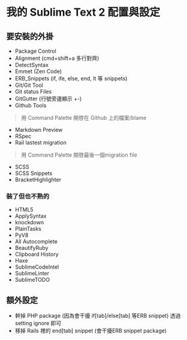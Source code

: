 # 我的 Sublime Text 2 配置與設定
## 要安裝的外掛
* Package Control
* Alignment (cmd+shift+a 多行對齊)
* DetectSyntax
* Emmet (Zen Code)
* ERB_Snippets (if, ife, else, end, lt 等 snippets)
* Git/Git Tool
* Git status Files
* GitGutter (行號旁邊顯示 +-)
* Github Tools
> 用 Command Palette 開啓在 Github 上的檔案/blame
* Markdown Preview
* RSpec
* Rail lastest migration
> 用 Command Palette 開啓最後一個migration file
* SCSS
* SCSS Snippets
* BracketHighlighter

### 裝了但也不熟的
* HTML5
* ApplySyntax
* knockdown
* PlainTasks
* PyV8
* All Autocomplete
* BeautifyRuby
* Clipboard History
* Haxe
* SublimeCodeIntel
* SublimeLinter
* SublimeTODO

## 額外設定
* 幹掉 PHP package (因為會干擾 if[tab]/else[tab] 等ERB snippet) 透過 setting ignore 即可
* 移掉 Rails 裡的 end[tab] snippet (會干擾ERB snippet package)
